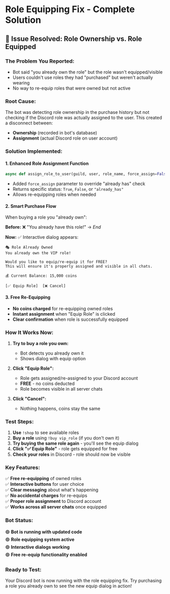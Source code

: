 # Role Equipping Fix - Complete Solution

## 🎯 **Issue Resolved: Role Ownership vs. Role Equipped**

### **The Problem You Reported:**
- Bot said "you already own the role" but the role wasn't equipped/visible
- Users couldn't use roles they had "purchased" but weren't actually wearing
- No way to re-equip roles that were owned but not active

### **Root Cause:**
The bot was detecting role ownership in the purchase history but not checking if the Discord role was actually assigned to the user. This created a disconnect between:
- **Ownership** (recorded in bot's database)
- **Assignment** (actual Discord role on user account)

### **Solution Implemented:**

#### 1. **Enhanced Role Assignment Function**
```python
async def assign_role_to_user(guild, user, role_name, force_assign=False):
```
- Added `force_assign` parameter to override "already has" check
- Returns specific status: `True`, `False`, or `"already_has"`
- Allows re-equipping roles when needed

#### 2. **Smart Purchase Flow**
When buying a role you "already own":

**Before:** ❌ "You already have this role!" → *End*

**Now:** ✅ Interactive dialog appears:
```
🎭 Role Already Owned
You already own the VIP role!

Would you like to equip/re-equip it for FREE?
This will ensure it's properly assigned and visible in all chats.

💰 Current Balance: 15,000 coins

[✅ Equip Role]  [❌ Cancel]
```

#### 3. **Free Re-Equipping**
- **No coins charged** for re-equipping owned roles
- **Instant assignment** when "Equip Role" is clicked
- **Clear confirmation** when role is successfully equipped

### **How It Works Now:**

1. **Try to buy a role you own:**
   - Bot detects you already own it
   - Shows dialog with equip option

2. **Click "Equip Role":**
   - Role gets assigned/re-assigned to your Discord account
   - **FREE** - no coins deducted
   - Role becomes visible in all server chats

3. **Click "Cancel":**
   - Nothing happens, coins stay the same

### **Test Steps:**

1. **Use** `!shop` to see available roles
2. **Buy a role** using `!buy vip_role` (if you don't own it)
3. **Try buying the same role again** - you'll see the equip dialog
4. **Click "✅ Equip Role"** - role gets equipped for free
5. **Check your roles** in Discord - role should now be visible

### **Key Features:**

✅ **Free re-equipping** of owned roles  
✅ **Interactive buttons** for user choice  
✅ **Clear messaging** about what's happening  
✅ **No accidental charges** for re-equips  
✅ **Proper role assignment** to Discord account  
✅ **Works across all server chats** once equipped  

### **Bot Status:**
🟢 **Bot is running with updated code**  
🟢 **Role equipping system active**  
🟢 **Interactive dialogs working**  
🟢 **Free re-equip functionality enabled**

### **Ready to Test:**
Your Discord bot is now running with the role equipping fix. Try purchasing a role you already own to see the new equip dialog in action!